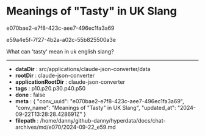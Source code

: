 # Meanings of "Tasty" in UK Slang

e070bae2-e7f8-423c-aee7-496ec1fa3a69

e59a4e5f-7f27-4b2a-a02c-55b825500a3e

What can 'tasty' mean in uk english slang?

---

* **dataDir** : src/applications/claude-json-converter/data
* **rootDir** : claude-json-converter
* **applicationRootDir** : claude-json-converter
* **tags** : p10.p20.p30.p40.p50
* **done** : false
* **meta** : {
  "conv_uuid": "e070bae2-e7f8-423c-aee7-496ec1fa3a69",
  "conv_name": "Meanings of \"Tasty\" in UK Slang",
  "updated_at": "2024-09-22T13:28:28.428691Z"
}
* **filepath** : /home/danny/github-danny/hyperdata/docs/chat-archives/md/e070/2024-09-22_e59.md